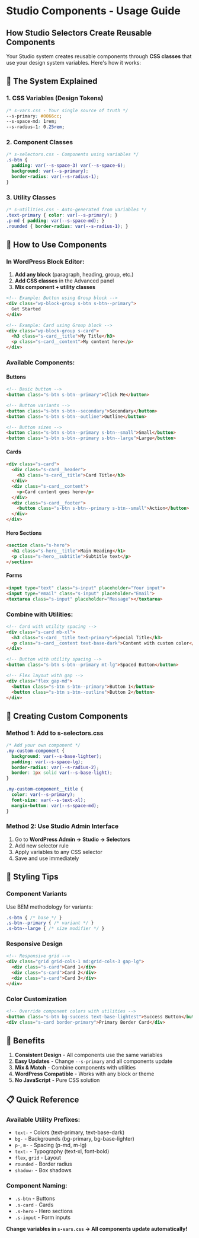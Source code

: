 # Studio Components - Usage Guide

## How Studio Selectors Create Reusable Components

Your Studio system creates reusable components through **CSS classes** that use your design system variables. Here's how it works:

## 🎯 **The System Explained**

### **1. CSS Variables (Design Tokens)**
```css
/* s-vars.css - Your single source of truth */
--s-primary: #0066cc;
--s-space-md: 1rem;
--s-radius-1: 0.25rem;
```

### **2. Component Classes** 
```css
/* s-selectors.css - Components using variables */
.s-btn {
  padding: var(--s-space-3) var(--s-space-6);
  background: var(--s-primary);
  border-radius: var(--s-radius-1);
}
```

### **3. Utility Classes**
```css
/* s-utilities.css - Auto-generated from variables */
.text-primary { color: var(--s-primary); }
.p-md { padding: var(--s-space-md); }
.rounded { border-radius: var(--s-radius-1); }
```

## 📝 **How to Use Components**

### **In WordPress Block Editor:**

1. **Add any block** (paragraph, heading, group, etc.)
2. **Add CSS classes** in the Advanced panel
3. **Mix component + utility classes**

```html
<!-- Example: Button using Group block -->
<div class="wp-block-group s-btn s-btn--primary">
  Get Started
</div>

<!-- Example: Card using Group block -->
<div class="wp-block-group s-card">
  <h3 class="s-card__title">My Title</h3>
  <p class="s-card__content">My content here</p>
</div>
```

### **Available Components:**

#### **Buttons**
```html
<!-- Basic button -->
<button class="s-btn s-btn--primary">Click Me</button>

<!-- Button variants -->
<button class="s-btn s-btn--secondary">Secondary</button>
<button class="s-btn s-btn--outline">Outline</button>

<!-- Button sizes -->
<button class="s-btn s-btn--primary s-btn--small">Small</button>
<button class="s-btn s-btn--primary s-btn--large">Large</button>
```

#### **Cards**
```html
<div class="s-card">
  <div class="s-card__header">
    <h3 class="s-card__title">Card Title</h3>
  </div>
  <div class="s-card__content">
    <p>Card content goes here</p>
  </div>
  <div class="s-card__footer">
    <button class="s-btn s-btn--primary s-btn--small">Action</button>
  </div>
</div>
```

#### **Hero Sections**
```html
<section class="s-hero">
  <h1 class="s-hero__title">Main Heading</h1>
  <p class="s-hero__subtitle">Subtitle text</p>
</section>
```

#### **Forms**
```html
<input type="text" class="s-input" placeholder="Your input">
<input type="email" class="s-input" placeholder="Email">
<textarea class="s-input" placeholder="Message"></textarea>
```

### **Combine with Utilities:**

```html
<!-- Card with utility spacing -->
<div class="s-card mb-xl">
  <h3 class="s-card__title text-primary">Special Title</h3>
  <p class="s-card__content text-base-dark">Content with custom color</p>
</div>

<!-- Button with utility spacing -->
<button class="s-btn s-btn--primary mt-lg">Spaced Button</button>

<!-- Flex layout with gap -->
<div class="flex gap-md">
  <button class="s-btn s-btn--primary">Button 1</button>
  <button class="s-btn s-btn--outline">Button 2</button>
</div>
```

## 🔧 **Creating Custom Components**

### **Method 1: Add to s-selectors.css**
```css
/* Add your own component */
.my-custom-component {
  background: var(--s-base-lighter);
  padding: var(--s-space-lg);
  border-radius: var(--s-radius-2);
  border: 1px solid var(--s-base-light);
}

.my-custom-component__title {
  color: var(--s-primary);
  font-size: var(--s-text-xl);
  margin-bottom: var(--s-space-md);
}
```

### **Method 2: Use Studio Admin Interface**
1. Go to **WordPress Admin → Studio → Selectors**
2. Add new selector rule
3. Apply variables to any CSS selector
4. Save and use immediately

## 🎨 **Styling Tips**

### **Component Variants**
Use BEM methodology for variants:
```css
.s-btn { /* base */ }
.s-btn--primary { /* variant */ }
.s-btn--large { /* size modifier */ }
```

### **Responsive Design**
```html
<!-- Responsive grid -->
<div class="grid grid-cols-1 md:grid-cols-3 gap-lg">
  <div class="s-card">Card 1</div>
  <div class="s-card">Card 2</div>
  <div class="s-card">Card 3</div>
</div>
```

### **Color Customization**
```html
<!-- Override component colors with utilities -->
<button class="s-btn bg-success text-base-lightest">Success Button</button>
<div class="s-card border-primary">Primary Border Card</div>
```

## 🚀 **Benefits**

1. **Consistent Design** - All components use the same variables
2. **Easy Updates** - Change `--s-primary` and all components update
3. **Mix & Match** - Combine components with utilities
4. **WordPress Compatible** - Works with any block or theme
5. **No JavaScript** - Pure CSS solution

## 📋 **Quick Reference**

### **Available Utility Prefixes:**
- `text-` - Colors (text-primary, text-base-dark)
- `bg-` - Backgrounds (bg-primary, bg-base-lighter) 
- `p-`, `m-` - Spacing (p-md, m-lg)
- `text-` - Typography (text-xl, font-bold)
- `flex`, `grid` - Layout
- `rounded` - Border radius
- `shadow-` - Box shadows

### **Component Naming:**
- `.s-btn` - Buttons
- `.s-card` - Cards  
- `.s-hero` - Hero sections
- `.s-input` - Form inputs

**Change variables in `s-vars.css` → All components update automatically!**